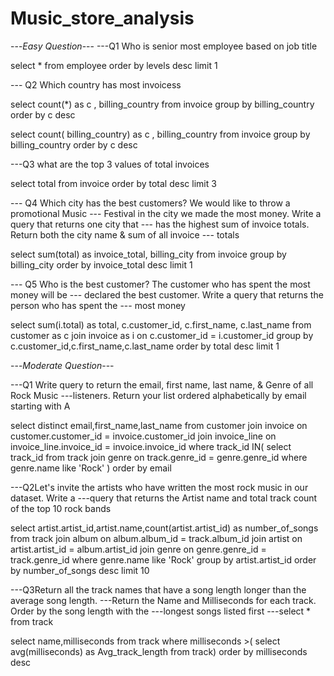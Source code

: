 # Music_store_analysis

---*Easy Question*---
---Q1 Who is senior most employee based on job title

select * from employee
order by levels desc
limit 1



--- Q2 Which country has most invoicess

select count(*) as c , billing_country
from invoice
group by billing_country
order by c desc

select count( billing_country) as c , billing_country
from invoice
group by billing_country
order by c desc

---Q3 what are the top 3 values of total invoices

select total 
from invoice
order by total desc
limit 3

--- Q4 Which city has the best customers? We would like to throw a promotional Music 
--- Festival in the city we made the most money. Write a query that returns one city that 
--- has the highest sum of invoice totals. Return both the city name & sum of all invoice 
--- totals

select
sum(total) as invoice_total,
billing_city
from invoice
group by billing_city
order by invoice_total desc
limit 1

--- Q5 Who is the best customer? The customer who has spent the most money will be 
---    declared the best customer. Write a query that returns the person who has spent the 
---    most money

select sum(i.total) as total,
	   c.customer_id,
	   c.first_name,
	   c.last_name
from customer as c
join invoice as i
on c.customer_id = i.customer_id
group by c.customer_id,c.first_name,c.last_name
order by total desc
limit 1

---*Moderate Question*---

	
---Q1 Write query to return the email, first name, last name, & Genre of all Rock Music 
---listeners. Return your list ordered alphabetically by email starting with A 


select distinct email,first_name,last_name
from customer
join invoice 
on customer.customer_id = invoice.customer_id
join invoice_line 
on invoice_line.invoice_id = invoice.invoice_id
where track_id IN(
	select track_id from track
	join genre 
	on track.genre_id = genre.genre_id
	where genre.name like 'Rock'
)
order by email

---Q2Let's invite the artists who have written the most rock music in our dataset. Write a 
---query that returns the Artist name and total track count of the top 10 rock bands

select artist.artist_id,artist.name,count(artist.artist_id) as number_of_songs 
from track
join album 
on album.album_id = track.album_id
join artist
on artist.artist_id = album.artist_id
join genre
on genre.genre_id = track.genre_id
where genre.name like 'Rock'
group by artist.artist_id
order by number_of_songs desc
limit 10


---Q3Return all the track names that have a song length longer than the average song length. 
---Return the Name and Milliseconds for each track. Order by the song length with the 
---longest songs listed first 
---select * from track

select name,milliseconds 
from track
where milliseconds >(
	select avg(milliseconds) as Avg_track_length
	from track) 
order by milliseconds desc


